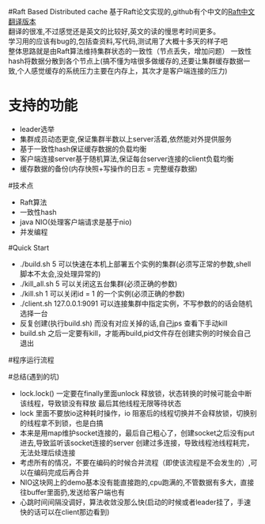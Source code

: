 #Raft Based Distributed cache
基于Raft论文实现的,github有个中文的[Raft中文翻译版本](https://github.com/maemual/raft-zh_cn)<br>
翻译的很准,不过感觉还是英文的比较好,英文的读的慢思考时间更多。<br>
学习用的应该有bug的,包括查资料,写代码,测试用了大概十多天的样子吧<br>
整体思路就是由Raft算法维持集群状态的一致性（节点丢失，增加问题）
一致性hash将数据分散到各个节点上(搞不懂为啥很多做缓存的,还要让集群缓存数据一致,个人感觉缓存的系统压力主要在内存上，其次才是客户端连接的压力)


# 支持的功能
* leader选举
* 集群成员动态更变,保证集群半数以上server活着,依然能对外提供服务
* 基于一致性hash保证缓存数据的负载均衡
* 客户端连接server基于随机算法,保证每台server连接的client负载均衡
* 缓存数据的备份(内存快照+写操作的日志 = 完整缓存数据)


#技术点
* Raft算法
* 一致性hash
* java NIO(处理客户端请求是基于nio) 
* 并发编程


#Quick Start
* ./build.sh 5    可以快速在本机上部署五个实例的集群(必须写正常的参数,shell脚本不太会,没处理异常的)
* ./kill_all.sh 5 可以关闭这五台集群(必须正确的参数)
* ./kill.sh 1     可以关闭id = 1 的一个实例(必须正确的参数)
* ./client.sh 127.0.0.1:9091 可以连接集群中指定实例，不写参数的的话会随机选择一台
* 反复创建(执行build.sh) 而没有对应关掉的话,自己jps 查看下手动kill
* build.sh 之后一定要有kill，才能再build,pid文件存在创建实例的时候会自己退出

#程序运行流程



#总结(遇到的坑)
* lock.lock() 一定要在finally里面unlock 释放锁，状态转换的时候可能会中断该线程，导致锁没有释放
    最后其他线程无限等待状态
* lock 里面不要放io这种耗时操作，io 阻塞后的线程切换并不会释放锁，切换别的线程拿不到锁，也是白搞
* 本来是用map维护socket连接的，最后自己粗心了，创建socket之后没有put进去,导致监听该socket连接的server
    创建过多连接，导致线程池线程耗完，无法处理后续连接
* 考虑所有的情况，不要在编码的时候合并流程（即使该流程是不会发生的）,可以在编码完成后再合并
* NIO这块网上的demo基本没有能直接跑的,cpu跑满的,不管数据有多大，直接往buffer里面扔,发送给客户端也有
* 心跳时间间隔没调好，算法收敛没那么快(启动的时候或者leader挂了，手速快的话可以在client那边看到)


